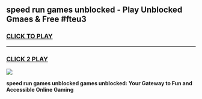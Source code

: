 
## speed run games unblocked - Play Unblocked Gmaes & Free #fteu3
<h3>
<a href="https://news.freeplayer.one?title=speed_run_games_unblocked&ref=03M">CLICK TO PLAY</a></h3>
<hr>

<h3>
<a href="https://news.freeplayer.one?title=speed_run_games_unblocked&ref=03M">CLICK 2 PLAY</a>
  
</h3>

<a href="https://news.freeplayer.one?title=speed_run_games_unblocked&ref=03M"><img src="https://clearcache.store/games.png"></a>


**speed run games unblocked games unblocked: Your Gateway to Fun and Accessible Online Gaming**
